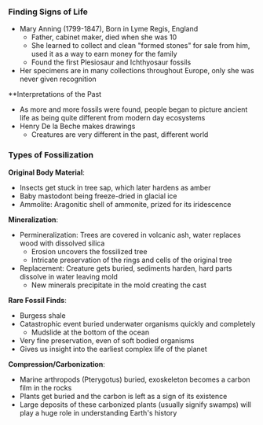 ### Finding Signs of Life
 - Mary Anning (1799-1847), Born in Lyme Regis, England
	 - Father, cabinet maker, died when she was 10
	 - She learned to collect and clean "formed stones" for sale from him, used it as a way to earn money for the family
	 - Found the first Plesiosaur and Ichthyosaur fossils
 - Her specimens are in many collections throughout Europe, only she was never given recognition

**Interpretations of the Past
 - As more and more fossils were found, people began to picture ancient life as being quite different from modern day ecosystems
 - Henry De la Beche makes drawings
	 - Creatures are very different in the past, different world

### Types of Fossilization
**Original Body Material**:
 - Insects get stuck in tree sap, which later hardens as amber
 - Baby mastodont being freeze-dried in glacial ice
 - Ammolite: Aragonitic shell of ammonite, prized for its iridescence

**Mineralization**:
 - Permineralization: Trees are covered in volcanic ash, water replaces wood with dissolved silica
	 - Erosion uncovers the fossilized tree
	 - Intricate preservation of the rings and cells of the original tree
 - Replacement: Creature gets buried, sediments harden, hard parts dissolve in water leaving mold
	 - New minerals precipitate in the mold creating the cast

**Rare Fossil Finds**:
 - Burgess shale
 - Catastrophic event buried underwater organisms quickly and completely
	 - Mudslide at the bottom of the ocean
 - Very fine preservation, even of soft bodied organisms
 - Gives us insight into the earliest complex life of the planet

**Compression/Carbonization**:
 - Marine arthropods (Pterygotus) buried, exoskeleton becomes a carbon film in the rocks
 - Plants get buried and the carbon is left as a sign of its existence
 - Large deposits of these carbonized plants (usually signify swamps) will play a huge role in understanding Earth's history
